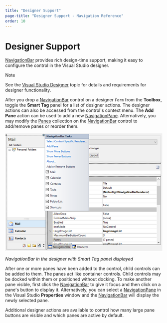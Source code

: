 ```yaml
---
title: "Designer Support"
page-title: "Designer Support - Navigation Reference"
order: 10
---
```

# Designer Support

[NavigationBar](xref:@ActiproUIRoot.Controls.Navigation.NavigationBar) provides rich design-time support, making it easy to configure the control in the Visual Studio designer.

> [!NOTE]
> See the [Visual Studio Designer](../visual-studio-designer.md) topic for details and requirements for designer functionality.

After you drop a [NavigationBar](xref:@ActiproUIRoot.Controls.Navigation.NavigationBar) control on a designer `Form` from the **Toolbox**, toggle the **Smart Tag** panel for a list of designer actions. The designer actions can also be accessed from the control's context menu.  The **Add Pane** action can be used to add a new [NavigationPane](xref:@ActiproUIRoot.Controls.Navigation.NavigationPane).  Alternatively, you may modify the [Panes](xref:@ActiproUIRoot.Controls.Navigation.NavigationBar.Panes) collection on the [NavigationBar](xref:@ActiproUIRoot.Controls.Navigation.NavigationBar) control to add/remove panes or reorder them.

![Screenshot](images/navigationbar-designer.png)

*NavigationBar in the designer with Smart Tag panel displayed*

After one or more panes have been added to the control, child controls can be added to them.  The panes act like container controls.  Child controls may be docked within them or positioned without docking.  To make another pane visible, first click the [NavigationBar](xref:@ActiproUIRoot.Controls.Navigation.NavigationBar) to give it focus and then click on a pane's button to display it.  Alternatively, you can select a [NavigationPane](xref:@ActiproUIRoot.Controls.Navigation.NavigationPane) in the Visual Studio **Properties** window and the [NavigationBar](xref:@ActiproUIRoot.Controls.Navigation.NavigationBar) will display the newly selected pane.

Additional designer actions are available to control how many large pane buttons are visible and which panes are active by default.

